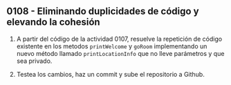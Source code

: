 ## 0108 - Eliminando duplicidades de código y elevando la cohesión

1. A partir del código de la actividad 0107, resuelve la repetición de código existente en los metodos `printWelcome` y `goRoom` implementando un nuevo método llamado `printLocationInfo` que no lleve parámetros y que sea privado.

2. Testea los cambios, haz un commit y sube el repositorio a Github.
